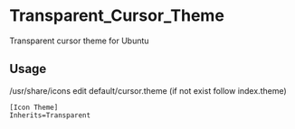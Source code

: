 # Transparent_Cursor_Theme
Transparent cursor theme for Ubuntu

## Usage
/usr/share/icons
edit default/cursor.theme (if not exist follow index.theme)
```
[Icon Theme]
Inherits=Transparent
```
